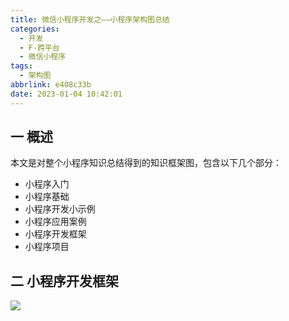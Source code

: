 ```yaml
---
title: 微信小程序开发之——小程序架构图总结
categories:
  - 开发
  - F-跨平台
  - 微信小程序
tags:
  - 架构图
abbrlink: e408c33b
date: 2023-01-04 10:42:01
---
```

## 一 概述

本文是对整个小程序知识总结得到的知识框架图，包含以下几个部分：

* 小程序入门
* 小程序基础
* 小程序开发小示例
* 小程序应用案例
* 小程序开发框架
* 小程序项目

<!--more-->

## 二 小程序开发框架
![][1]


[1]:https://cdn.staticaly.com/gh/PGzxc/CDN/master/blog-wechat/wechat-all-xmind-struct.png